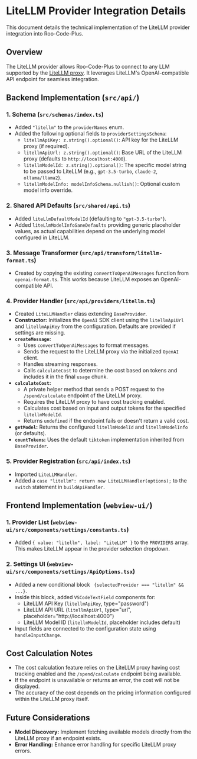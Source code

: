# LiteLLM Provider Integration Details

This document details the technical implementation of the LiteLLM provider integration into Roo-Code-Plus.

## Overview

The LiteLLM provider allows Roo-Code-Plus to connect to any LLM supported by the [LiteLLM proxy](https://github.com/BerriAI/litellm). It leverages LiteLLM's OpenAI-compatible API endpoint for seamless integration.

## Backend Implementation (`src/api/`)

### 1. Schema (`src/schemas/index.ts`)

*   Added `"litellm"` to the `providerNames` enum.
*   Added the following optional fields to `providerSettingsSchema`:
    *   `litellmApiKey: z.string().optional()`: API key for the LiteLLM proxy (if required).
    *   `litellmApiUrl: z.string().optional()`: Base URL of the LiteLLM proxy (defaults to `http://localhost:4000`).
    *   `litellmModelId: z.string().optional()`: The specific model string to be passed to LiteLLM (e.g., `gpt-3.5-turbo`, `claude-2`, `ollama/llama2`).
    *   `litellmModelInfo: modelInfoSchema.nullish()`: Optional custom model info override.

### 2. Shared API Defaults (`src/shared/api.ts`)

*   Added `liteLlmDefaultModelId` (defaulting to `"gpt-3.5-turbo"`).
*   Added `liteLlmModelInfoSaneDefaults` providing generic placeholder values, as actual capabilities depend on the underlying model configured in LiteLLM.

### 3. Message Transformer (`src/api/transform/litellm-format.ts`)

*   Created by copying the existing `convertToOpenAiMessages` function from `openai-format.ts`. This works because LiteLLM exposes an OpenAI-compatible API.

### 4. Provider Handler (`src/api/providers/litellm.ts`)

*   Created `LiteLLMHandler` class extending `BaseProvider`.
*   **Constructor:** Initializes the `OpenAI` SDK client using the `litellmApiUrl` and `litellmApiKey` from the configuration. Defaults are provided if settings are missing.
*   **`createMessage`:**
    *   Uses `convertToOpenAiMessages` to format messages.
    *   Sends the request to the LiteLLM proxy via the initialized `OpenAI` client.
    *   Handles streaming responses.
    *   Calls `calculateCost` to determine the cost based on tokens and includes it in the final `usage` chunk.
*   **`calculateCost`:**
    *   A private helper method that sends a POST request to the `/spend/calculate` endpoint of the LiteLLM proxy.
    *   Requires the LiteLLM proxy to have cost tracking enabled.
    *   Calculates cost based on input and output tokens for the specified `litellmModelId`.
    *   Returns `undefined` if the endpoint fails or doesn't return a valid cost.
*   **`getModel`:** Returns the configured `litellmModelId` and `litellmModelInfo` (or defaults).
*   **`countTokens`:** Uses the default `tiktoken` implementation inherited from `BaseProvider`.

### 5. Provider Registration (`src/api/index.ts`)

*   Imported `LiteLLMHandler`.
*   Added a `case "litellm": return new LiteLLMHandler(options);` to the `switch` statement in `buildApiHandler`.

## Frontend Implementation (`webview-ui/`)

### 1. Provider List (`webview-ui/src/components/settings/constants.ts`)

*   Added `{ value: "litellm", label: "LiteLLM" }` to the `PROVIDERS` array. This makes LiteLLM appear in the provider selection dropdown.

### 2. Settings UI (`webview-ui/src/components/settings/ApiOptions.tsx`)

*   Added a new conditional block ` {selectedProvider === "litellm" && ...}`.
*   Inside this block, added `VSCodeTextField` components for:
    *   LiteLLM API Key (`litellmApiKey`, type="password")
    *   LiteLLM API URL (`litellmApiUrl`, type="url", placeholder="http://localhost:4000")
    *   LiteLLM Model ID (`litellmModelId`, placeholder includes default)
*   Input fields are connected to the configuration state using `handleInputChange`.

## Cost Calculation Notes

*   The cost calculation feature relies on the LiteLLM proxy having cost tracking enabled and the `/spend/calculate` endpoint being available.
*   If the endpoint is unavailable or returns an error, the cost will not be displayed.
*   The accuracy of the cost depends on the pricing information configured within the LiteLLM proxy itself.

## Future Considerations

*   **Model Discovery:** Implement fetching available models directly from the LiteLLM proxy if an endpoint exists.
*   **Error Handling:** Enhance error handling for specific LiteLLM proxy errors.